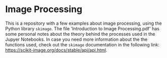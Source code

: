 # Image Processing

This is a repository with a few examples about image processing, using the Python library `skimage`. The file 'Introduction to Image Processing.pdf' has some personal notes about the theory behind the processes used in the Jupyer Notebooks. In case you need more information about the the functions used, check out the `skimage` documentation in the following link: https://scikit-image.org/docs/stable/api/api.html.
